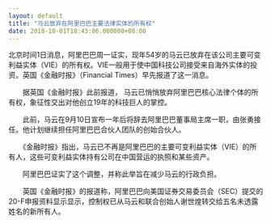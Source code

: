 ```yaml
---
layout: default
title: "马云放弃在阿里巴巴主要法律实体的所有权"
date: 2018-10-01T18:43:06.000000+08:00
---
```


北京时间1日消息，阿里巴巴周一证实，现年54岁的马云已放弃在该公司主要可变利益实体（VIE）的所有权。VIE一般用于使中国科技公司接受来自海外实体的投资。英国《金融时报》（Financial Times）早先报道了这一消息。

　　据英国《金融时报》此前报道， 马云已悄悄放弃阿里巴巴核心法律个体的所有权，象征性交出对他创立19年的科技巨人的掌控。

　　此前，马云在9月10日宣布一年后将辞去阿里巴巴董事局主席一职，由张勇接任。他计划继续担任阿里巴巴合伙人团队的创始合伙人。

　　《金融时报》指出，马云已不再是阿里巴巴的主要可变利益实体（VIE）的所有人，这些可变利益实体持有公司在中国营运的执照和某些资产。

　　阿里巴巴证实了这个调整，并称此举旨在减少马云的行政负担。

　　英国《金融时报》的报道称，阿里巴巴向美国证券交易委员会（SEC）提交的20-F申报资料显示显示，控制权已从马云和联合创始人谢世煌转交给五名未透露姓名的新所有人。

